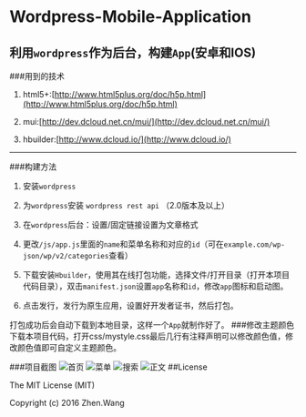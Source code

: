 # Wordpress-Mobile-Application
利用`wordpress`作为后台，构建`App`(安卓和IOS)
-------------------
###用到的技术
1. html5+:[http://www.html5plus.org/doc/h5p.html](http://www.html5plus.org/doc/h5p.html)

2. mui:[http://dev.dcloud.net.cn/mui/](http://dev.dcloud.net.cn/mui/)

3. hbuilder:[http://www.dcloud.io/](http://www.dcloud.io/)

-----------------------
###构建方法
1. 安装`wordpress`

2. 为`wordpress`安装 `wordpress rest api` （2.0版本及以上）

3. 在`wordpress`后台：设置/固定链接设置为文章格式

4. 更改`/js/app.js`里面的`name`和菜单名称和对应的`id`（可在`example.com/wp-json/wp/v2/categories`查看）

5. 下载安装`Hbuilder`，使用其在线打包功能，选择文件/打开目录（打开本项目代码目录），双击`manifest.json`设置`app`名称和`id`，修改`app`图标和启动图。

6. 点击发行，发行为原生应用，设置好开发者证书，然后打包。

打包成功后会自动下载到本地目录，这样一个`App`就制作好了。
###修改主题颜色
下载本项目代码，打开css/mystyle.css最后几行有注释声明可以修改颜色值，修改颜色值即可自定义主题颜色。

###项目截图
![首页](http://www.fddcn.cn/wp-content/uploads/2016/03/Screenshot_2016-03-31-09-27-53_io.dcloud.HBuilder-169x300.png)
![菜单](http://www.fddcn.cn/wp-content/uploads/2016/03/Screenshot_2016-03-31-09-27-56_io.dcloud.HBuilder-169x300.png)
![搜索](http://www.fddcn.cn/wp-content/uploads/2016/03/Screenshot_2016-04-03-12-22-05_io.dcloud.myblog-169x300.png)
![正文](http://www.fddcn.cn/wp-content/uploads/2016/03/Screenshot_2016-04-03-12-22-23_io.dcloud.myblog-169x300.png)
##License

The MIT License (MIT)

Copyright (c) 2016 Zhen.Wang